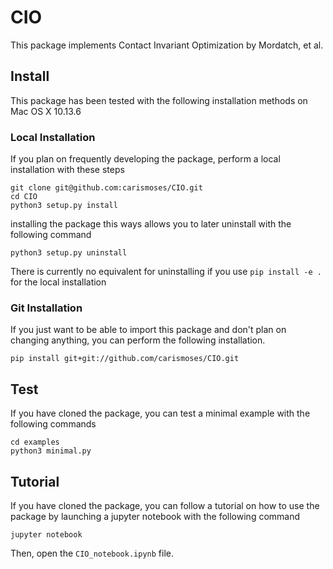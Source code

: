 # CIO

This package implements Contact Invariant Optimization by Mordatch, et al.

## Install

This package has been tested with the following installation methods on Mac OS X 10.13.6

### Local Installation
If you plan on frequently developing the package, perform a local installation with these steps
```
git clone git@github.com:carismoses/CIO.git
cd CIO
python3 setup.py install
```
installing the package this ways allows you to later uninstall with the following command
```
python3 setup.py uninstall
```
There is currently no equivalent for uninstalling if you use ```pip install -e .``` for the local installation

### Git Installation
If you just want to be able to import this package and don't plan on changing anything, you can perform the following installation.
```
pip install git+git://github.com/carismoses/CIO.git
```

## Test
If you have cloned the package, you can test a minimal example with the following commands
```
cd examples
python3 minimal.py
```

## Tutorial
If you have cloned the package, you can follow a tutorial on how to use the package by launching a jupyter notebook with the following command
```
jupyter notebook
```
Then, open the ```CIO_notebook.ipynb``` file.
